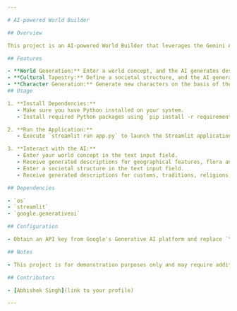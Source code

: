 ```yaml
---

# AI-powered World Builder

## Overview

This project is an AI-powered World Builder that leverages the Gemini AI model to generate descriptions for various aspects of a fictional world, including geographical features, flora and fauna, natural resources, customs, traditions, religions, and rudimentary language based on user input.

## Features

- **World Generation:** Enter a world concept, and the AI generates descriptions for geographical features, flora and fauna, and natural resources.
- **Cultural Tapestry:** Define a societal structure, and the AI generates descriptions for customs, traditions, religions, and rudimentary language reflecting that structure.
- **Character Generation:** Generate new characters on the basis of the previous information generated.
## Usage

1. **Install Dependencies:**
   - Make sure you have Python installed on your system.
   - Install required Python packages using `pip install -r requirements.txt`.

2. **Run the Application:**
   - Execute `streamlit run app.py` to launch the Streamlit application locally.

3. **Interact with the AI:**
   - Enter your world concept in the text input field.
   - Receive generated descriptions for geographical features, flora and fauna, and natural resources.
   - Enter a societal structure in the text input field.
   - Receive generated descriptions for customs, traditions, religions, and rudimentary language reflecting that structure.

## Dependencies

- `os`
- `streamlit`
- `google.generativeai`

## Configuration

- Obtain an API key from Google's Generative AI platform and replace `YOUR_API_KEY` with your actual API key in `genai.configure(api_key="YOUR_API_KEY")`.

## Notes

- This project is for demonstration purposes only and may require additional customization for production use.

## Contributors

- [Abhishek Singh](link to your profile)

---
```

